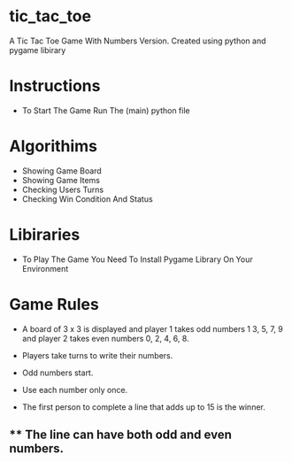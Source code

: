 # tic_tac_toe
A Tic Tac Toe Game With Numbers Version. Created using python and pygame libirary

# Instructions

- To Start The Game Run The (main) python file


# Algorithims

- Showing Game Board
- Showing Game Items
- Checking Users Turns
- Checking Win Condition And Status

# Libiraries

- To Play The Game You Need To Install Pygame Library On Your Environment

# Game Rules

- A board of 3 x 3 is displayed and player 1 takes odd numbers 1
  3, 5, 7, 9 and player 2 takes even numbers 0, 2, 4, 6, 8.

- Players take turns to write their numbers.

- Odd numbers start.

- Use each number only once.

- The first person to complete a line that adds up to 15 is the winner.

** The line can have both odd and even numbers.
--------------------------------------------

